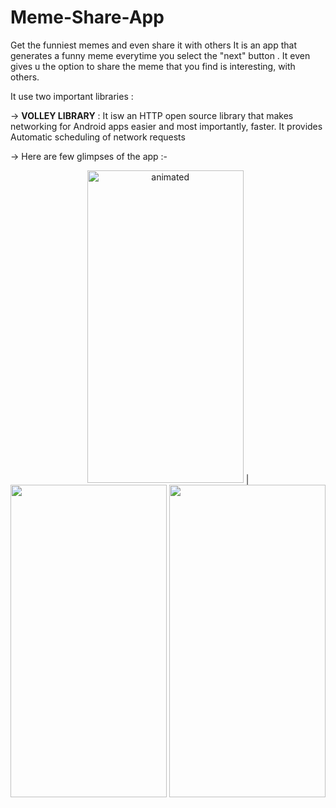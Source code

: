 # Meme-Share-App
Get the funniest memes and even share it with others
It is an app that generates a funny meme everytime you select the "next" button . It even gives u the option to share the meme that you find is interesting, with others.<br>

It use two important libraries :

-> <b>VOLLEY LIBRARY</b> : It isw an HTTP open source library that makes networking for Android apps easier and most importantly, faster. It provides Automatic scheduling of network requests


-> Here are few glimpses of the app :-
<p align="center">
<img src="https://bafybeibcgwjmnbuo7pd6vo24qngnuqwpnjdq75vahea4f4wjzplfotpd6m.ipfs.w3s.link/meme1.jpeg" alt="animated" height= "500px" width="250px"/> |
<img src="https://bafybeider5mgnr7uypfpvwjdr7menjwply7p4zfnhcm7435zbcilguuboq.ipfs.w3s.link/meme3.jpeg" height= "500px" width="250px"/>
<img src="https://bafybeicpvpezvkuqaxawfjo4igxfogspgoi3tkvkq3hcbhbimuw7lxkkca.ipfs.w3s.link/meme2.jpeg" height= "500px" width="250px"/>
</p>
